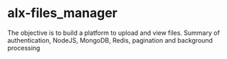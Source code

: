 # alx-files_manager
The objective is to build a platform to upload and view files. Summary of authentication, NodeJS, MongoDB, Redis, pagination and background processing
